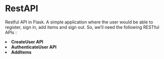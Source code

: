 # RestAPI
Restful API in Flask.
A simple application where the user would be able to register, sign  in, add items and sign out. 
So, we’ll need the following RESTful APIs :
<li><b>CreateUser API</b>
<br>
<li><b>AuthenticateUser API</b>
<br>
<li><b>AddItems</b>
